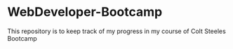 # WebDeveloper-Bootcamp

This repository is to keep track of my progress in my course of Colt Steeles Bootcamp
